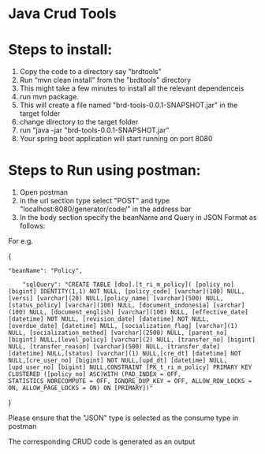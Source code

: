 # Java Crud Tools
# Steps to install:
1. Copy the code to a directory say "brdtools"
2. Run “mvn clean install” from the "brdtools" directory
3. This might take a few minutes to install all the relevant dependenceis
4. run mvn package.
5. This will create a file named "brd-tools-0.0.1-SNAPSHOT.jar" in the target folder
6. change directory to the target folder 
7. run "java -jar "brd-tools-0.0.1-SNAPSHOT.jar"
8. Your spring boot application will start running on port 8080

# Steps to Run using postman:
1. Open postman
2. in the url section type select "POST" and type "localhost:8080/generator/code/" in the address bar
3. In the body section specify the beanName and Query in JSON Format as follows:

For e.g.

{

	"beanName": "Policy",

        "sqlQuery": "CREATE TABLE [dbo].[t_ri_m_policy]( [policy_no] [bigint] IDENTITY(1,1) NOT NULL, [policy_code] [varchar](100) NULL,[versi] [varchar](20) NULL,[policy_name] [varchar](500) NULL, [status_policy] [varchar](100) NULL, [document_indonesia] [varchar](100) NULL, [document_english] [varchar](100) NULL, [effective_date] [datetime] NOT NULL, [revision_date] [datetime] NOT NULL, [overdue_date] [datetime] NULL, [socialization_flag] [varchar](1) NULL, [socialization_method] [varchar](2500) NULL, [parent_no] [bigint] NULL,[level_policy] [varchar](2) NULL, [transfer_no] [bigint] NULL, [transfer_reason] [varchar](500) NULL, [transfer_date] [datetime] NULL,[status] [varchar](1) NULL,[cre_dt] [datetime] NOT NULL,[cre_user_no] [bigint] NOT NULL,[upd_dt] [datetime] NULL,[upd_user_no] [bigint] NULL,CONSTRAINT [PK_t_ri_m_policy] PRIMARY KEY CLUSTERED ([policy_no] ASC)WITH (PAD_INDEX = OFF, STATISTICS_NORECOMPUTE = OFF, IGNORE_DUP_KEY = OFF, ALLOW_ROW_LOCKS = ON, ALLOW_PAGE_LOCKS = ON) ON [PRIMARY])"
	
}

Please ensure that the "JSON" type is selected as the consume type in postman

The corresponding CRUD code is generated as an output

